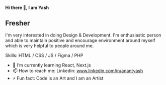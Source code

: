 #### Hi there 👋, I am Yash
## Fresher
I'm very interested in doing Design & Development. 
I'm enthusiastic person and able to maintain positive and encourage environment around myself which is very helpful to people around me.

Skills:  HTML / CSS / JS / Figma / PHP

- 🌱 I’m currently learning React, Next.js  
- 📫 How to reach me: Linkedin: www.linkedin.com/in/anantyash 
- ⚡ Fun fact: Code is an Art and I am an Artist 

<!--
Github Portfolio Generator: https://arturssmirnovs.github.io/github-profile-readme-generator/
-->



